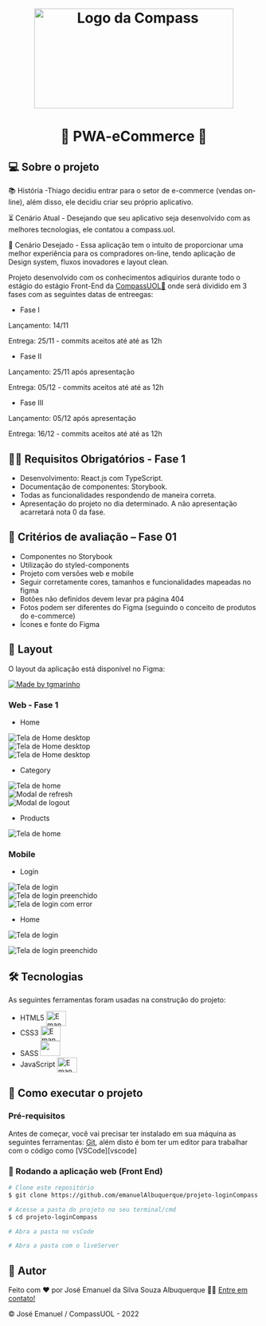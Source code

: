 <h1 align="center">
    <img alt="Logo da Compass" src="https://github.com/emanuelAlbuquerque/projeto-loginCompass/blob/main/src/assets/logo-compass-home.svg" height="200" width="400"/>
</h1>

<h1 align="center"> 
	 🚀 PWA-eCommerce 🚀
</h1>

## 💻 Sobre o projeto

📚 História -Thiago decidiu entrar para o setor de e-commerce (vendas on-line), além disso, ele decidiu criar seu próprio aplicativo. 

⏳ Cenário Atual - Desejando que seu aplicativo seja desenvolvido com as melhores tecnologias, ele contatou a compass.uol.⠀⠀⠀

🎥 Cenário Desejado - Essa aplicação tem o intuito de proporcionar uma melhor experiência para os compradores on-line, tendo aplicação de Design system, fluxos inovadores e layout clean.

Projeto desenvolvido com os conhecimentos adiquirios durante todo o estágio do estágio Front-End da [CompassUOL🧭](https://compass.uol/pt/home/?utm_source=google-ads&utm_medium=ppc&utm_campaign=compasso-uol-institucional&utm_term=compassuol) onde será dividido em 3 fases com as seguintes datas de entreegas: 

- Fase I
<div>
<p>
Lançamento: 14/11
</p>
<p>
Entrega: 25/11 -  commits aceitos até até as 12h
</p>
</div>

- Fase II
<div>
<p>
Lançamento: 25/11 após apresentação
</p>
<p>
Entrega: 05/12 -  commits aceitos até até as 12h
</p>
</div>

- Fase III
<div>
<p>
Lançamento: 05/12 após apresentação
</p>
<p>
Entrega: 16/12 -  commits aceitos até até as 12h
</p>
</div>


## 🧑‍💻 Requisitos Obrigatórios - Fase 1

- Desenvolvimento: React.js com TypeScript.
- Documentação de componentes: Storybook.
- Todas as funcionalidades respondendo de maneira correta.
- Apresentação do projeto no dia determinado. A não apresentação acarretará nota 0 da fase.

## 👀 Critérios de avaliação – Fase 01

- Componentes no Storybook
- Utilização do styled-components
- Projeto com versões web e mobile
- Seguir corretamente cores, tamanhos e funcionalidades mapeadas no figma
- Botões não definidos devem levar pra página 404
- Fotos podem ser diferentes do Figma (seguindo o conceito de produtos do e-commerce)
- Ícones e fonte do Figma


## 🎨 Layout

O layout da aplicação está disponível no Figma:

<a href="https://www.figma.com/file/mewf8i7Q83rQ134K9ZynXU/PWA-eCommerce-Theme-(Community)?node-id=184%3A0&t=KisYasTAQietYxPF-0">
  <img alt="Made by tgmarinho" src="https://img.shields.io/static/v1?label=Acessar layout&message=Figma&color=rgb(27, 75, 102)">
</a>

### Web - Fase 1

- Home
<p align="center" style="display: flex; align-items: flex-start; justify-content: center; flex-direction: column;">
  <img alt="Tela de Home desktop" src="https://github.com/emanuelAlbuquerque/PWA-eCommerce/blob/main/projeto-final/src/assets/img/imgsTelas/imgTelaHomeDesktop1.png">
  <img alt="Tela de Home desktop" src="https://github.com/emanuelAlbuquerque/PWA-eCommerce/blob/main/projeto-final/src/assets/img/imgsTelas/imgTelaHomeDesktop2.png">
  <img alt="Tela de Home desktop" src="https://github.com/emanuelAlbuquerque/PWA-eCommerce/blob/main/projeto-final/src/assets/img/imgsTelas/imgTelaHomeDesktop3.png">
</p>

- Category
<p align="center" style="display: flex; align-items: flex-start; justify-content: center; flex-direction: column;">
  <img alt="Tela de home" src="https://github.com/emanuelAlbuquerque/PWA-eCommerce/blob/main/projeto-final/src/assets/img/imgsTelas/imgTelaCategoryDeskTop1.png">
  <img alt="Modal de refresh" src="https://github.com/emanuelAlbuquerque/PWA-eCommerce/blob/main/projeto-final/src/assets/img/imgsTelas/imgTelaCategoryDeskTop2.png">
  <img alt="Modal de logout" src="https://github.com/emanuelAlbuquerque/PWA-eCommerce/blob/main/projeto-final/src/assets/img/imgsTelas/imgTelaCategoryDeskTop3.png">
</p>

- Products
<p align="center" style="display: flex; align-items: flex-start; justify-content: center; flex-direction: column;">
  <img alt="Tela de home" src="https://github.com/emanuelAlbuquerque/PWA-eCommerce/blob/main/projeto-final/src/assets/img/imgsTelas/imgTelaProductsDesktop1.png">
</p>


### Mobile

- Login
<p align="center" style="display: flex; align-items: flex-start; justify-content: center; flex-direction: column;">
  <img alt="Tela de login" src="https://github.com/emanuelAlbuquerque/projeto-loginCompass/blob/main/src/assets/img-README/login-mobile.png">
  <img alt="Tela de login preenchido" src="https://github.com/emanuelAlbuquerque/projeto-loginCompass/blob/main/src/assets/img-README/login-preenchido-mobile.png">
  <img alt="Tela de login com error" src="https://github.com/emanuelAlbuquerque/projeto-loginCompass/blob/main/src/assets/img-README/login-error-mobile.png">
</p>

- Home
<p align="center" style="display: flex; align-items: flex-start; justify-content: center; flex-direction: column;">
  <img alt="Tela de login" src="https://github.com/emanuelAlbuquerque/projeto-loginCompass/blob/main/src/assets/img-README/home-mobile.png">
</p>
<p align="center" style="display: flex; align-items: flex-start; justify-content: center; flex-direction: column;">
 <img alt="Tela de login preenchido" src="https://github.com/emanuelAlbuquerque/projeto-loginCompass/blob/main/src/assets/img-README/home-mobile2.png">
</p>

## 🛠 Tecnologias

As seguintes ferramentas foram usadas na construção do projeto:

- HTML5 <img align="center" alt="Emanuel-HTML" height="30" width="40" src="https://raw.githubusercontent.com/devicons/devicon/master/icons/html5/html5-original.svg">
- CSS3 <img align="center" alt="Emanuel-CSS" height="30" width="40" src="https://raw.githubusercontent.com/devicons/devicon/master/icons/css3/css3-original.svg">
- SASS <img src="https://cdn.jsdelivr.net/gh/devicons/devicon/icons/sass/sass-original.svg" height="30" width="40" />
- JavaScript <img align="center" alt="Emanuel-Js" height="30" width="40" src="https://raw.githubusercontent.com/devicons/devicon/master/icons/javascript/javascript-plain.svg">


## 🚀 Como executar o projeto

### Pré-requisitos

Antes de começar, você vai precisar ter instalado em sua máquina as seguintes ferramentas:
[Git](https://git-scm.com), além disto é bom ter um editor para trabalhar com o código como [VSCode][vscode]

### 🧭 Rodando a aplicação web (Front End)

```bash
# Clone este repositório
$ git clone https://github.com/emanuelAlbuquerque/projeto-loginCompass.git

# Acesse a pasta do projeto no seu terminal/cmd
$ cd projeto-loginCompass

# Abra a pasta no vsCode

# Abra a pasta com o liveServer
```


## 📝 Autor

Feito com ❤️ por José Emanuel da Silva Souza Albuquerque 👋🏽 [Entre em contato!](https://www.linkedin.com/in/emanuel-albuquerque-2abb5a232/)

©️ José Emanuel / CompassUOL - 2022

